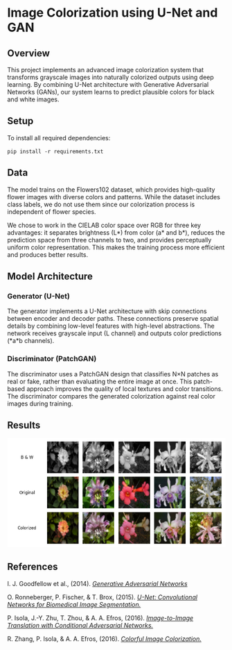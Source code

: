 # Image Colorization using U-Net and GAN

## Overview
This project implements an advanced image colorization system that transforms grayscale images into naturally colorized outputs using deep learning. By combining U-Net architecture with Generative Adversarial Networks (GANs), our system learns to predict plausible colors for black and white images.

## Setup
To install all required dependencies:
```
pip install -r requirements.txt
```

## Data
The model trains on the Flowers102 dataset, which provides high-quality flower images with diverse colors and patterns. While the dataset includes class labels, we do not use them since our colorization process is independent of flower species.

We chose to work in the CIELAB color space over RGB for three key advantages: it separates brightness (L\*) from color (a\* and b\*), reduces the prediction space from three channels to two, and provides perceptually uniform color representation. This makes the training process more efficient and produces better results.

## Model Architecture

### Generator (U-Net)
The generator implements a U-Net architecture with skip connections between encoder and decoder paths. These connections preserve spatial details by combining low-level features with high-level abstractions. The network receives grayscale input (L channel) and outputs color predictions (\*a\*b channels).

### Discriminator (PatchGAN)
The discriminator uses a PatchGAN design that classifies N×N patches as real or fake, rather than evaluating the entire image at once. This patch-based approach improves the quality of local textures and color transitions. The discriminator compares the generated colorization against real color images during training.

## Results

<p align="center">
<img src="images/results.png">
</p>

## References

I. J. Goodfellow et al., (2014). [*Generative Adversarial Networks*](https://arxiv.org/pdf/1406.2661)

O. Ronneberger, P. Fischer, & T. Brox, (2015). [*U-Net: Convolutional Networks for Biomedical Image Segmentation.*](https://arxiv.org/abs/1505.04597)


P. Isola, J.-Y. Zhu, T. Zhou, & A. A. Efros, (2016). [*Image-to-Image Translation with Conditional Adversarial Networks.*](https://arxiv.org/abs/1611.07004)


R. Zhang, P. Isola, & A. A. Efros, (2016). [*Colorful Image Colorization.*](https://arxiv.org/abs/1603.08511)
